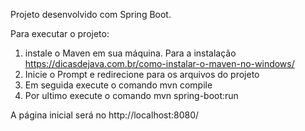 Projeto desenvolvido com Spring Boot.

Para executar o projeto:
1. instale o Maven em sua máquina. Para a instalação https://dicasdejava.com.br/como-instalar-o-maven-no-windows/
2. Inicie o Prompt e redirecione para os arquivos do projeto
3. Em seguida execute o comando mvn compile
4. Por ultimo execute o comando mvn spring-boot:run

A página inicial será no http://localhost:8080/

